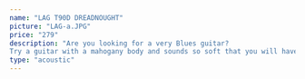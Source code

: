```yaml
---
name: "LAG T90D DREADNOUGHT"
picture: "LAG-a.JPG" 
price: "279"
description: "Are you looking for a very Blues guitar?
Try a guitar with a mahogany body and sounds so soft that you will have the feeling of returning to the Golden Age"!
type: "acoustic"
---
```

